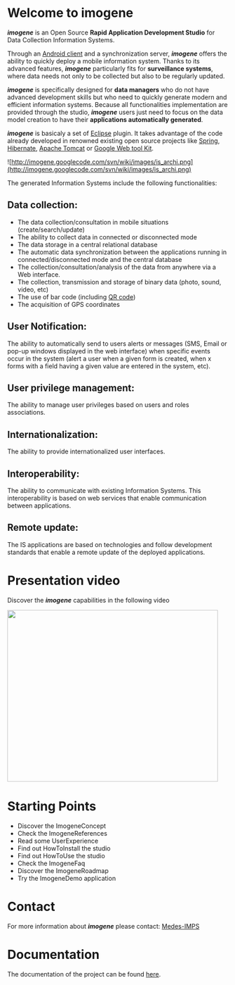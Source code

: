 # Welcome to imogene

_**imogene**_ is an Open Source **Rapid Application Development Studio** for Data Collection Information Systems.

Through an [Android client](http://www.android.com/) and a synchronization server, _**imogene**_ offers the ability to quickly deploy a mobile information system. Thanks to its advanced features, _**imogene**_ particularly fits for **surveillance systems**, where data needs not only to be collected but also to be regularly updated.

_**imogene**_ is specifically designed for **data managers** who do not have advanced development skills but who need to quickly generate modern and efficient information systems. Because all functionalities implementation are provided through the studio, _**imogene**_ users just need to focus on the data model creation to have their **applications automatically generated**.

_**imogene**_ is basicaly a set of [Eclipse](http://www.eclipse.org/) plugin. It takes advantage of the code already developed in renowned existing open source projects like [Spring](http://www.springsource.org/), [Hibernate](http://www.hibernate.org/), [Apache Tomcat](http://tomcat.apache.org/) or [Google Web tool Kit](http://code.google.com/webtoolkit/).

![http://imogene.googlecode.com/svn/wiki/images/is_archi.png](http://imogene.googlecode.com/svn/wiki/images/is_archi.png)

The generated Information Systems include the following functionalities:

## Data collection:
* The data collection/consultation in mobile situations (create/search/update)
* The ability to collect data in connected or disconnected mode
* The data storage in a central relational database
* The automatic data synchronization between the applications running in connected/disconnected mode and the central database
* The collection/consultation/analysis of the data from anywhere via a Web interface.
* The collection, transmission and storage of binary data (photo, sound, video, etc)
* The use of bar code (including [QR code](http://en.wikipedia.org/wiki/QR_Code/))
* The acquisition of GPS coordinates

## User Notification:
The ability to automatically send to users alerts or messages (SMS, Email or pop-up windows displayed in the web interface) when specific events occur in the system (alert a user when a given form is created, when x forms with a field having a given value are entered in the system, etc).

## User privilege management:
The ability to manage user privileges based on users and roles associations.

## Internationalization:
The ability to provide internationalized user interfaces.

## Interoperability:
The ability to communicate with existing Information Systems. This interoperability is based on web services that enable communication between applications.

## Remote update:
The IS applications are based on technologies and follow development standards that enable a remote update of the deployed applications.

# Presentation video
Discover the _**imogene**_ capabilities in the following video

<a href='http://www.youtube.com/watch?feature=player_embedded&v=MhAi-ev7pJA' target='_blank'><img src='http://img.youtube.com/vi/MhAi-ev7pJA/0.jpg' width='480' height=390 /></a>

# Starting Points
* Discover the ImogeneConcept
* Check the ImogeneReferences
* Read some UserExperience
* Find out HowToInstall the studio
* Find out HowToUse the studio
* Check the ImogeneFaq
* Discover the ImogeneRoadmap
* Try the ImogeneDemo application

# Contact
For more information about _**imogene**_ please contact: [Medes-IMPS](mailto:imogene.medes@gmail.com)

# Documentation

The documentation of the project can be found [here](https://drive.google.com/folderview?id=0B9rSjd8TVOviLWxxcmc0aDNIaVU&usp=sharing).
